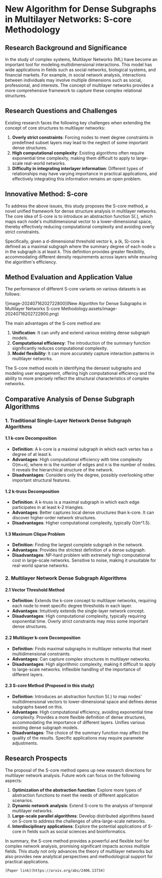 # New Algorithm for Dense Subgraphs in Multilayer Networks: S-core Methodology

## Research Background and Significance

In the study of complex systems, Multilayer Networks (ML) have become an important tool for modeling multidimensional interactions. This model has wide applications in fields such as social networks, biological systems, and financial markets. For example, in social network analysis, interactions between individuals may involve multiple dimensions such as social, professional, and interests. The concept of multilayer networks provides a more comprehensive framework to capture these complex relational structures.

## Research Questions and Challenges

Existing research faces the following key challenges when extending the concept of core structures to multilayer networks:

1. **Overly strict constraints**: Forcing nodes to meet degree constraints in predefined subset layers may lead to the neglect of some important dense structures.
2. **High computational complexity**: Existing algorithms often require exponential time complexity, making them difficult to apply to large-scale real-world networks.
3. **Difficulty in integrating interlayer information**: Different types of relationships may have varying importance in practical applications, and effectively integrating this information remains an open problem.

## Innovative Method: S-core

To address the above issues, this study proposes the S-core method, a novel unified framework for dense structure analysis in multilayer networks. The core idea of S-core is to introduce an abstraction function S(.), which maps each node's multidimensional vector to a lower-dimensional space, thereby effectively reducing computational complexity and avoiding overly strict constraints.

Specifically, given a d-dimensional threshold vector k, a (k, S)-core is defined as a maximal subgraph where the summary degree of each node u in the subgraph is at least k. This definition provides greater flexibility, accommodating different density requirements across layers while ensuring the algorithm's efficiency.

## Method Evaluation and Application Value

The performance of different S-core variants on various datasets is as follows:

![image-20240716202722800](New Algorithm for Dense Subgraphs in Multilayer Networks S-core Methodology.assets/image-20240716202722800.png)

The main advantages of the S-core method are:

1. **Unification**: It can unify and extend various existing dense subgraph models.
2. **Computational efficiency**: The introduction of the summary function significantly reduces computational complexity.
3. **Model flexibility**: It can more accurately capture interaction patterns in multilayer networks.

The S-core method excels in identifying the densest subgraphs and modeling user engagement, offering high computational efficiency and the ability to more precisely reflect the structural characteristics of complex networks.

## Comparative Analysis of Dense Subgraph Algorithms

### 1. Traditional Single-Layer Network Dense Subgraph Algorithms

#### 1.1 k-core Decomposition

- **Definition**: A k-core is a maximal subgraph in which each vertex has a degree of at least k.
- **Advantages**: High computational efficiency with time complexity O(m+n), where m is the number of edges and n is the number of nodes. It reveals the hierarchical structure of the network.
- **Disadvantages**: Considers only the degree, possibly overlooking other important structural features.

#### 1.2 k-truss Decomposition

- **Definition**: A k-truss is a maximal subgraph in which each edge participates in at least k-2 triangles.
- **Advantages**: Better captures local dense structures than k-core. It can discover higher-order network structures.
- **Disadvantages**: Higher computational complexity, typically O(m^1.5).

#### 1.3 Maximum Clique Problem

- **Definition**: Finding the largest complete subgraph in the network.
- **Advantages**: Provides the strictest definition of a dense subgraph.
- **Disadvantages**: NP-hard problem with extremely high computational cost in large-scale networks. Sensitive to noise, making it unsuitable for real-world sparse networks.

### 2. Multilayer Network Dense Subgraph Algorithms

#### 2.1 Vector Threshold Method

- **Definition**: Extends the k-core concept to multilayer networks, requiring each node to meet specific degree thresholds in each layer.
- **Advantages**: Intuitively extends the single-layer network concept.
- **Disadvantages**: High computational complexity, typically requiring exponential time. Overly strict constraints may miss some important dense structures.

#### 2.2 Multilayer k-core Decomposition

- **Definition**: Finds maximal subgraphs in multilayer networks that meet multidimensional constraints.
- **Advantages**: Can capture complex structures in multilayer networks.
- **Disadvantages**: High algorithmic complexity, making it difficult to apply to large-scale networks. Inflexible handling of the importance of different layers.

#### 2.3 S-core Method (Proposed in this study)

- **Definition**: Introduces an abstraction function S(.) to map nodes' multidimensional vectors to lower-dimensional space and defines dense subgraphs based on this.
- **Advantages**: High computational efficiency, avoiding exponential time complexity. Provides a more flexible definition of dense structures, accommodating the importance of different layers. Unifies various existing dense subgraph models.
- **Disadvantages**: The choice of the summary function may affect the quality of the results. Specific applications may require parameter adjustments.

## Research Prospects

The proposal of the S-core method opens up new research directions for multilayer network analysis. Future work can focus on the following aspects:

1. **Optimization of the abstraction function**: Explore more types of abstraction functions to meet the needs of different application scenarios.
2. **Dynamic network analysis**: Extend S-core to the analysis of temporal multilayer networks.
3. **Large-scale parallel algorithms**: Develop distributed algorithms based on S-core to address the challenges of ultra-large-scale networks.
4. **Interdisciplinary applications**: Explore the potential applications of S-core in fields such as social sciences and bioinformatics.

In summary, the S-core method provides a powerful and flexible tool for complex network analysis, promising significant impacts across multiple fields. This study not only advances the theory of multilayer networks but also provides new analytical perspectives and methodological support for practical applications.

	[Paper link](https://arxiv.org/abs/2406.13734)